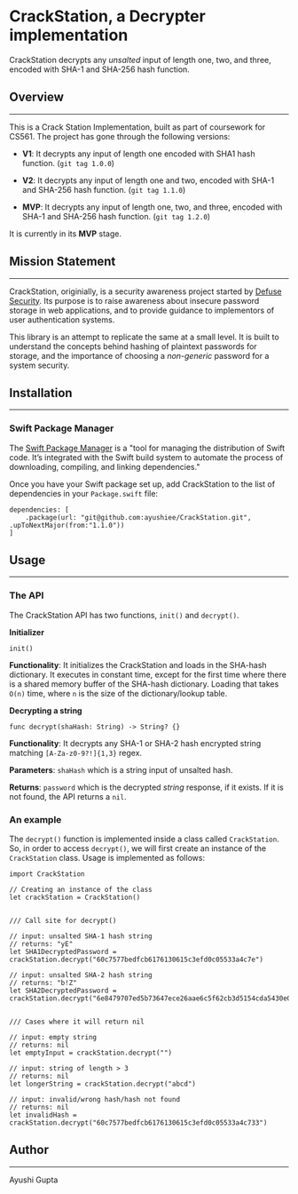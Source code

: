 # CrackStation, a Decrypter implementation

CrackStation decrypts any _unsalted_ input of length one, two, and three, encoded with SHA-1 and SHA-256 hash function. 

## Overview
---
This is a Crack Station Implementation, built as part of coursework for CS561. The project has gone through the following versions:  
* **V1**: It decrypts any input of length one encoded with SHA1 hash function. (`git tag 1.0.0`)

* **V2**: It decrypts any input of length one and two, encoded with SHA-1 and SHA-256 hash function. (`git tag 1.1.0`)

* **MVP**: It decrypts any input of length one, two, and three, encoded with SHA-1 and SHA-256 hash function. (`git tag 1.2.0`)

It is currently in its **MVP** stage.

## Mission Statement
---
CrackStation, originially, is a security awareness project started by [Defuse Security](https://crackstation.net/about-us.htm). Its purpose is to raise awareness about insecure password storage in web applications, and to provide guidance to implementors of user authentication systems.

This library is an attempt to replicate the same at a small level. It is built to understand the concepts behind hashing of plaintext passwords for storage, and the importance of choosing a _non-generic_ password for a system security. 

## Installation
---

### Swift Package Manager

The [Swift Package Manager](https://www.swift.org/package-manager/) is a "tool for managing the distribution of Swift code. It’s integrated with the Swift build system to automate the process of downloading, compiling, and linking dependencies."

Once you have your Swift package set up, add CrackStation to the list of dependencies in your `Package.swift` file:

```
dependencies: [
    .package(url: "git@github.com:ayushiee/CrackStation.git", .upToNextMajor(from:"1.1.0"))
]
```

## Usage
----

### The API

The CrackStation API has two functions, `init()` and `decrypt()`.

**Initializer**
```
init()
```
**Functionality**: It initializes the CrackStation and loads in the SHA-hash dictionary.
It executes in constant time, except for the first time where there is a shared memory buffer of the SHA-hash dictionary. Loading that takes `O(n)` time, where `n` is the size of the dictionary/lookup table. 

**Decrypting a string**
```
func decrypt(shaHash: String) -> String? {}
```
**Functionality**: It decrypts any SHA-1 or SHA-2 hash encrypted string matching `[A-Za-z0-9?!]{1,3}` regex. 

**Parameters**: `shaHash` which is a string input of unsalted hash.

**Returns**: `password` which is the decrypted _string_ response, if it exists. If it is not found, the API returns a `nil`. 


### An example

The `decrypt()` function is implemented inside a class called `CrackStation`. So, in order to access `decrypt()`, we will first create an instance of the `CrackStation` class. Usage is implemented as follows:

```
import CrackStation

// Creating an instance of the class
let crackStation = CrackStation()


/// Call site for decrypt()

// input: unsalted SHA-1 hash string
// returns: "yE" 
let SHA1DecryptedPassword = crackStation.decrypt("60c7577bedfcb6176130615c3efd0c05533a4c7e")

// input: unsalted SHA-2 hash string
// returns: "b!Z"
let SHA2DecryptedPassword = crackStation.decrypt("6e8479707ed5b73647ece26aae6c5f62cb3d5154cda5430e00cf14c68deecf94")


/// Cases where it will return nil

// input: empty string
// returns: nil
let emptyInput = crackStation.decrypt("")

// input: string of length > 3
// returns: nil
let longerString = crackStation.decrypt("abcd")

// input: invalid/wrong hash/hash not found
// returns: nil
let invalidHash = crackStation.decrypt("60c7577bedfcb6176130615c3efd0c05533a4c733")

```

## Author
---
Ayushi Gupta
